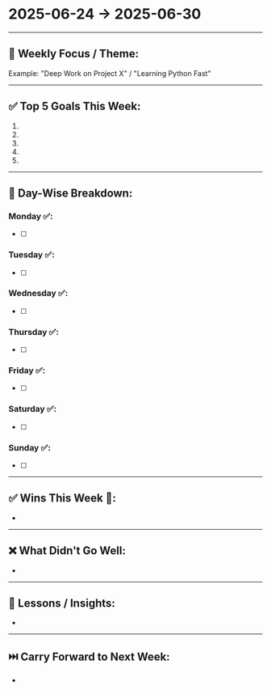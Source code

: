 # 2025-06-24 → 2025-06-30

---

## 🌟 Weekly Focus / Theme:

Example: "Deep Work on Project X" / "Learning Python Fast"

---

## ✅ Top 5 Goals This Week:

1. 
2. 
3. 
4. 
5. 

---

## 📅 Day-Wise Breakdown:

### Monday ✅:
- [ ] 

### Tuesday ✅:
- [ ] 

### Wednesday ✅:
- [ ] 

### Thursday ✅:
- [ ] 

### Friday ✅:
- [ ] 

### Saturday ✅:
- [ ] 

### Sunday ✅:
- [ ] 

---

## ✅ Wins This Week 🎉:

- 

---

## ❌ What Didn't Go Well:

- 

---

## 🧠 Lessons / Insights:

- 

---

## ⏭️ Carry Forward to Next Week:

- 
